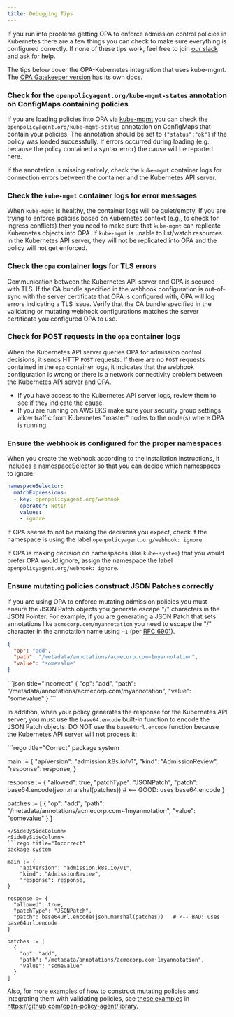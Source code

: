 ```yaml
---
title: Debugging Tips
---
```


If you run into problems getting OPA to enforce admission control policies in
Kubernetes there are a few things you can check to make sure everything is
configured correctly. If none of these tips work, feel free to join
[our slack](https://inviter.co/opa) and ask for help.

The tips below cover the OPA-Kubernetes integration that uses kube-mgmt.
The [OPA Gatekeeper version](https://open-policy-agent.github.io/gatekeeper)
has its own docs.

### Check for the `openpolicyagent.org/kube-mgmt-status` annotation on ConfigMaps containing policies

If you are loading policies into OPA via
[kube-mgmt](https://github.com/open-policy-agent/kube-mgmt) you can check the
`openpolicyagent.org/kube-mgmt-status` annotation on ConfigMaps that contain your
policies. The annotation should be set to `{"status":"ok"}` if the policy was loaded
successfully. If errors occurred during loading (e.g., because the policy
contained a syntax error) the cause will be reported here.

If the annotation is
missing entirely, check the `kube-mgmt` container logs for connection errors
between the container and the Kubernetes API server.

### Check the `kube-mgmt` container logs for error messages

When `kube-mgmt` is healthy, the container logs will be quiet/empty. If you are
trying to enforce policies based on Kubernetes context (e.g., to check for
ingress conflicts) then you need to make sure that `kube-mgmt` can replicate
Kubernetes objects into OPA. If `kube-mgmt` is unable to list/watch resources in
the Kubernetes API server, they will not be replicated into OPA and the policy
will not get enforced.

### Check the `opa` container logs for TLS errors

Communication between the Kubernetes API server and OPA is secured with TLS. If
the CA bundle specified in the webhook configuration is out-of-sync with the
server certificate that OPA is configured with, OPA will log errors indicating a
TLS issue. Verify that the CA bundle specified in the validating or mutating
webhook configurations matches the server certificate you configured OPA to use.

### Check for POST requests in the `opa` container logs

When the Kubernetes API server queries OPA for admission control decisions, it
sends HTTP `POST` requests. If there are no `POST` requests contained in the
`opa` container logs, it indicates that the webhook configuration is wrong or
there is a network connectivity problem between the Kubernetes API server and
OPA.

- If you have access to the Kubernetes API server logs, review them to see if
  they indicate the cause.
- If you are running on AWS EKS make sure your security group settings allow
  traffic from Kubernetes "master" nodes to the node(s) where OPA is running.

### Ensure the webhook is configured for the proper namespaces

When you create the webhook according to the installation instructions,
it includes a namespaceSelector so that you
can decide which namespaces to ignore.

```yaml
namespaceSelector:
  matchExpressions:
  - key: openpolicyagent.org/webhook
    operator: NotIn
    values:
    - ignore
```

If OPA seems to not be making the decisions you expect, check if the namespace
is using the label `openpolicyagent.org/webhook: ignore`.

If OPA is making decision on namespaces (like `kube-system`) that you would
prefer OPA would ignore, assign the namespace the label
`openpolicyagent.org/webhook: ignore`.

### Ensure mutating policies construct JSON Patches correctly

If you are using OPA to enforce mutating admission policies you must ensure the
JSON Patch objects you generate escape "/" characters in the JSON Pointer. For
example, if you are generating a JSON Patch that sets annotations like
`acmecorp.com/myannotation` you need to escape the "/" character in the
annotation name using `~1` (per [RFC 6901](https://tools.ietf.org/html/rfc6901#section-3)).

<SideBySideContainer>
<SideBySideColumn>

```json title="Correct"
{
  "op": "add",
  "path": "/metadata/annotations/acmecorp.com~1myannotation",
  "value": "somevalue"
}
```

</SideBySideColumn>

<SideBySideColumn>
```json title="Incorrect"
{
  "op": "add",
  "path": "/metadata/annotations/acmecorp.com/myannotation",
  "value": "somevalue"
}
```
</SideBySideColumn>
</SideBySideContainer>

In addition, when your policy generates the response for the Kubernetes API
server, you must use the `base64.encode` built-in function to encode the JSON
Patch objects. DO NOT use the `base64url.encode` function because the Kubernetes
API server will not process it:

<SideBySideContainer>
<SideBySideColumn>
```rego title="Correct"
package system

main := {
"apiVersion": "admission.k8s.io/v1",
"kind": "AdmissionReview",
"response": response,
}

response := {
"allowed": true,
"patchType": "JSONPatch",
"patch": base64.encode(json.marshal(patches)) # <-- GOOD: uses base64.encode
}

patches := [
{
"op": "add",
"path": "/metadata/annotations/acmecorp.com~1myannotation",
"value": "somevalue"
}
]

````
</SideBySideColumn>
<SideBySideColumn>
```rego title="Incorrect"
package system

main := {
	"apiVersion": "admission.k8s.io/v1",
	"kind": "AdmissionReview",
	"response": response,
}

response := {
  "allowed": true,
  "patchType": "JSONPatch",
  "patch": base64url.encode(json.marshal(patches))   # <-- BAD: uses base64url.encode
}

patches := [
  {
    "op": "add",
    "path": "/metadata/annotations/acmecorp.com~1myannotation",
    "value": "somevalue"
  }
]
````

</SideBySideColumn>
</SideBySideContainer>

Also, for more examples of how to construct mutating policies and integrating
them with validating policies, see [these examples](https://github.com/open-policy-agent/library/tree/master/kubernetes/mutating-admission)
in https://github.com/open-policy-agent/library.

